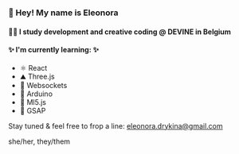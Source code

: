 ### 👋 Hey! My name is Eleonora
#### 💅🏼 I study development and creative coding @ DEVINE in Belgium

#### ✨ I'm currently learning: ✨

  - ⚛️ React
  - ⛰️ Three.js
  - 🔌 Websockets
  - 🦾 Arduino
  - 🧠 Ml5.js
  - 🎢 GSAP

Stay tuned & feel free to frop a line:
eleonora.drykina@gmail.com

she/her, they/them



<!---
eleonoradrykina/eleonoradrykina is a ✨ special ✨ repository because its `README.md` (this file) appears on your GitHub profile.
You can click the Preview link to take a look at your changes.
--->
